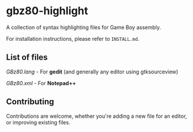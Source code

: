 # gbz80-highlight

A collection of syntax highlighting files for Game Boy assembly.

For installation instructions, please refer to `INSTALL.md`.


## List of files

*GBz80.lang* - For **gedit** (and generally any editor using gtksourceview)

*GBz80.xml* - For **Notepad++**


## Contributing

Contributions are welcome, whether you're adding a new file for an editor, or improving existing files.
